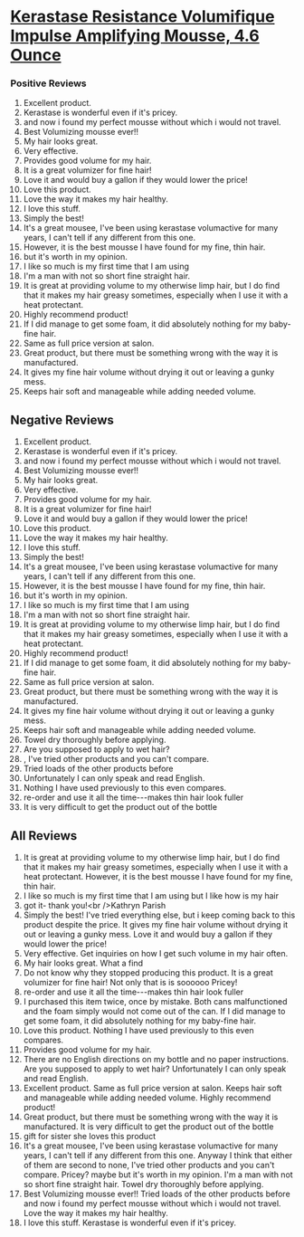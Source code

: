 # [Kerastase Resistance Volumifique Impulse Amplifying Mousse, 4.6 Ounce](https://products.checkmycream.com/products/Kerastase-Resistance-Volumifique-Impulse-Amplifying-Mousse-4.6-Ounce.html)

### Positive Reviews

<ol>
      <li>Excellent product.</li>
      <li>Kerastase is wonderful even if it&#x27;s pricey.</li>
      <li>and now i found my perfect mousse without which i would not travel.</li>
      <li>Best Volumizing mousse ever!!</li>
      <li>My hair looks great.  </li>
      <li>Very effective.  </li>
      <li>Provides good volume for my hair.</li>
      <li>It is a great volumizer  for fine hair!  </li>
      <li>Love it and would buy a gallon if they would lower the price!</li>
      <li>Love this product.</li>
      <li>Love the way it makes my hair healthy.</li>
      <li>I love this stuff.</li>
      <li>Simply the best!  </li>
      <li>It&#x27;s a great mousee, I&#x27;ve been using kerastase volumactive for many years, I can&#x27;t tell if any different from this one.</li>
      <li>However, it is the best mousse I have found for my fine, thin hair.</li>
      <li>but it&#x27;s worth in my opinion.</li>
      <li>I like so much is my first time that I am using</li>
      <li>I&#x27;m a man with not so short fine straight hair.</li>
      <li>It is great at providing volume to my otherwise limp hair, but I do find that it makes my hair greasy sometimes, especially when I use it with a heat protectant.</li>
      <li>Highly recommend product!</li>
      <li>If I did manage to get some foam, it did absolutely nothing for my baby-fine hair.</li>
      <li>Same as full price version at salon.</li>
      <li>Great product, but there must be something wrong with the way it is manufactured.</li>
      <li>It gives my fine hair volume without drying it out or leaving a gunky mess.  </li>
      <li>Keeps hair soft and manageable while adding needed volume.</li>
</ol>


<h2>Negative Reviews</h2>
<ol>
<li> Excellent product.</li>
<li> Kerastase is wonderful even if it&#x27;s pricey.</li>
<li> and now i found my perfect mousse without which i would not travel.</li>
<li> Best Volumizing mousse ever!!</li>
<li> My hair looks great.  </li>
<li> Very effective.  </li>
<li> Provides good volume for my hair.</li>
<li> It is a great volumizer  for fine hair!  </li>
<li> Love it and would buy a gallon if they would lower the price!</li>
<li> Love this product.</li>
<li> Love the way it makes my hair healthy.</li>
<li> I love this stuff.</li>
<li> Simply the best!  </li>
<li> It&#x27;s a great mousee, I&#x27;ve been using kerastase volumactive for many years, I can&#x27;t tell if any different from this one.</li>
<li> However, it is the best mousse I have found for my fine, thin hair.</li>
<li> but it&#x27;s worth in my opinion.</li>
<li> I like so much is my first time that I am using</li>
<li> I&#x27;m a man with not so short fine straight hair.</li>
<li> It is great at providing volume to my otherwise limp hair, but I do find that it makes my hair greasy sometimes, especially when I use it with a heat protectant.</li>
<li> Highly recommend product!</li>
<li> If I did manage to get some foam, it did absolutely nothing for my baby-fine hair.</li>
<li> Same as full price version at salon.</li>
<li> Great product, but there must be something wrong with the way it is manufactured.</li>
<li> It gives my fine hair volume without drying it out or leaving a gunky mess.  </li>
<li> Keeps hair soft and manageable while adding needed volume.</li>
<li> Towel dry thoroughly before applying.</li>
<li> Are you supposed to apply to wet hair?  </li>
<li> , I&#x27;ve tried other products and you can&#x27;t compare.</li>
<li> Tried loads of the other products before</li>
<li> Unfortunately I can only speak and read English.</li>
<li> Nothing I have used previously to this even compares.</li>
<li> re-order and use it all the time---makes thin hair look fuller</li>
<li> It is very difficult to get the product out of the bottle</li>
</ol>

<h2>All Reviews</h2>

<ol>
    <li> It is great at providing volume to my otherwise limp hair, but I do find that it makes my hair greasy sometimes, especially when I use it with a heat protectant. However, it is the best mousse I have found for my fine, thin hair.</li>
    <li> I like so much is my first time that I am using but I like how is my hair</li>
    <li> got it- thank you!&lt;br /&gt;Kathryn Parish</li>
    <li> Simply the best!  I&#x27;ve tried everything else, but i keep coming back to this product despite the price.  It gives my fine hair volume without drying it out or leaving a gunky mess.  Love it and would buy a gallon if they would lower the price!</li>
    <li> Very effective.  Get inquiries on how I get such volume in my hair often.</li>
    <li> My hair looks great.  What a find</li>
    <li> Do not know why they stopped producing this product.  It is a great volumizer  for fine hair!  Not only that is is soooooo Pricey!</li>
    <li> re-order and use it all the time---makes thin hair look fuller</li>
    <li> I purchased this item twice, once by mistake.  Both cans malfunctioned and the foam simply would not come out of the can.  If I did manage to get some foam, it did absolutely nothing for my baby-fine hair.</li>
    <li> Love this product. Nothing I have used previously to this even compares.</li>
    <li> Provides good volume for my hair.</li>
    <li> There are no English directions on my bottle and no paper instructions.  Are you supposed to apply to wet hair?  Unfortunately I can only speak and read English.</li>
    <li> Excellent product. Same as full price version at salon. Keeps hair soft and manageable while adding needed volume. Highly recommend product!</li>
    <li> Great product, but there must be something wrong with the way it is manufactured. It is very difficult to get the product out of the bottle</li>
    <li> gift for sister she loves this product</li>
    <li> It&#x27;s a great mousee, I&#x27;ve been using kerastase volumactive for many years, I can&#x27;t tell if any different from this one. Anyway I think that either of them are second to none, I&#x27;ve tried other products and you can&#x27;t compare. Pricey? maybe but it&#x27;s worth in my opinion. I&#x27;m a man with not so short fine straight hair. Towel dry thoroughly before applying.</li>
    <li> Best Volumizing mousse ever!! Tried loads of the other products before and now i found my perfect mousse without which i would not travel. Love the way it makes my hair healthy.</li>
    <li> I love this stuff. Kerastase is wonderful even if it&#x27;s pricey.</li>
</ol>




